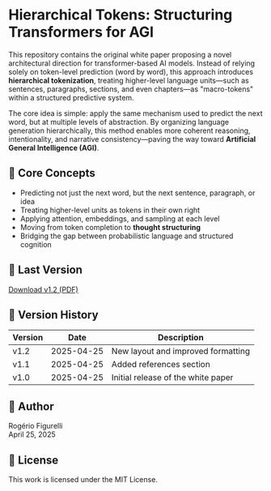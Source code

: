 # Hierarchical Tokens: Structuring Transformers for AGI

This repository contains the original white paper proposing a novel architectural direction for transformer-based AI models. Instead of relying solely on token-level prediction (word by word), this approach introduces **hierarchical tokenization**, treating higher-level language units—such as sentences, paragraphs, sections, and even chapters—as "macro-tokens" within a structured predictive system.

The core idea is simple: apply the same mechanism used to predict the next word, but at multiple levels of abstraction. By organizing language generation hierarchically, this method enables more coherent reasoning, intentionality, and narrative consistency—paving the way toward **Artificial General Intelligence (AGI)**.

## 🧠 Core Concepts
- Predicting not just the next word, but the next sentence, paragraph, or idea
- Treating higher-level units as tokens in their own right
- Applying attention, embeddings, and sampling at each level
- Moving from token completion to **thought structuring**
- Bridging the gap between probabilistic language and structured cognition

## 📄 Last Version
[Download v1.2 (PDF)](https://github.com/rfigurelli/Hierarchical-Tokens-AGI/blob/main/Hierarchical%20Tokens%20-%20Structuring%20Transformers%20for%20AGI%20-%20Rogerio%20Figurelli%20-%20v1.2.pdf)

## 📄 Version History

| Version | Date        | Description                          |
|---------|-------------|--------------------------------------|
| v1.2    | 2025-04-25  | New layout and improved formatting   |
| v1.1    | 2025-04-25  | Added references section             |
| v1.0    | 2025-04-25  | Initial release of the white paper   |

## 👤 Author
Rogério Figurelli  
April 25, 2025

## 📜 License
This work is licensed under the MIT License.
